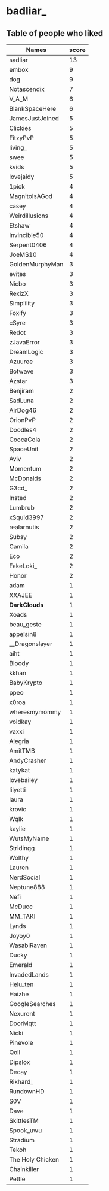 # badliar_
## Table of people who liked
Names | score
--- | ---
sadliar | 13
embox | 9
dog | 9
Notascendix | 7
V_A_M | 6
BlankSpaceHere | 6
JamesJustJoined | 5
Clickies | 5
FitzyPvP | 5
living_ | 5
swee | 5
kvids | 5
lovejaidy | 5
1pick | 4
MagnitoIsAGod | 4
casey | 4
Weirdillusions | 4
Etshaw | 4
Invincible50 | 4
Serpent0406 | 4
JoeMS10 | 4
GoldenMurphyMan | 3
evites | 3
Nicbo | 3
RexizX | 3
Simplility | 3
Foxify | 3
cSyre | 3
Redot | 3
zJavaError | 3
DreamLogic | 3
Azuuree | 3
Botwave | 3
Azstar | 3
Benjiram | 2
SadLuna | 2
AirDog46 | 2
OrionPvP | 2
Doodles4 | 2
CoocaCola | 2
SpaceUnit | 2
Aviv | 2
Momentum | 2
McDonalds | 2
G3cd_ | 2
Insted | 2
Lumbrub | 2
xSquid3997 | 2
realarnutis | 2
Subsy | 2
Camila | 2
Eco | 2
FakeLoki_ | 2
Honor | 2
adam | 1
XXAJEE | 1
__DarkClouds__ | 1
Xoads | 1
beau_geste | 1
appelsin8 | 1
__Dragonslayer | 1
aiht | 1
Bloody | 1
kkhan | 1
BabyKrypto | 1
ppeo | 1
x0roa | 1
wheresmymommy | 1
voidkay | 1
vaxxi | 1
Alegria | 1
AmitTMB | 1
AndyCrasher | 1
katykat | 1
lovebailey | 1
lilyetti | 1
laura | 1
krovic | 1
Wqlk | 1
kaylie | 1
WutsMyName | 1
Stridingg | 1
Wolthy | 1
Lauren | 1
NerdSocial | 1
Neptune888 | 1
Nefi | 1
McDucc | 1
MM_TAKI | 1
Lynds | 1
Joyoy0 | 1
WasabiRaven | 1
Ducky | 1
Emerald | 1
InvadedLands | 1
Helu_ten | 1
Haizhe | 1
GoogleSearches | 1
Nexurent | 1
DoorMqtt | 1
Nicki | 1
Pinevole | 1
Qoil | 1
Dipslox | 1
Decay | 1
Rikhard_ | 1
RundownHD | 1
S0V | 1
Dave | 1
SkittlesTM | 1
Spook_uwu | 1
Stradium | 1
Tekoh | 1
The Holy Chicken | 1
Chainkiller | 1
Pettle | 1
